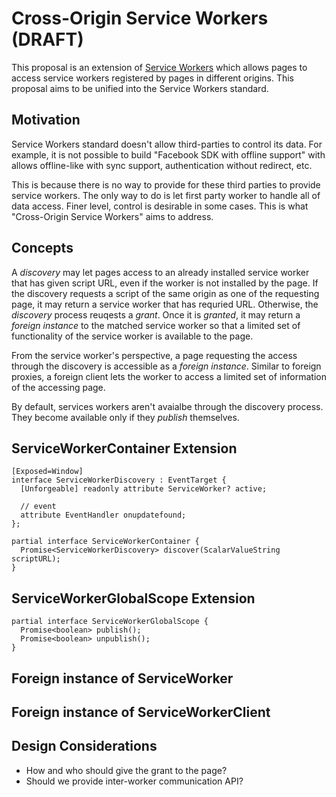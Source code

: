 
# Cross-Origin Service Workers (DRAFT)

This proposal is an extension of [Service Workers](http://slightlyoff.github.io/ServiceWorker/spec/service_worker/)
which allows pages to access service workers registered by pages in different origins.
This proposal aims to be unified into the Service Workers standard.

## Motivation

Service Workers standard doesn't allow third-parties to control its data.
For example, it is not possible to build "Facebook SDK with offline support" with allows offline-like with sync support, authentication without redirect, etc.

This is because there is no way to provide for these third parties to provide service workers.
The only way to do is let first party worker to handle all of data access.
Finer level, control is desirable in some cases. This is what "Cross-Origin Service Workers" aims to address.

## Concepts

A *discovery* may let pages access to an already installed service worker that has given script URL, even if the worker is not installed by the page.
If the discovery requests a script of the same origin as one of the requesting page, it may return a service worker that has requried URL.
Otherwise, the *discovery* process reuqests a *grant*. Once it is *granted*, it may return a *foreign instance* to the matched service worker
so that a limited set of functionality of the service worker is available to the page.

From the service worker's perspective, a page requesting the access through the discovery is accessible as a *foreign instance*. 
Similar to foreign proxies, a foreign client lets the worker to access a limited set of information of the accessing page.

By default, services workers aren't avaialbe through the discovery process. They become available only if they *publish* themselves.

## ServiceWorkerContainer Extension

```
[Exposed=Window]
interface ServiceWorkerDiscovery : EventTarget {
  [Unforgeable] readonly attribute ServiceWorker? active;

  // event
  attribute EventHandler onupdatefound;
};

partial interface ServiceWorkerContainer {
  Promise<ServiceWorkerDiscovery> discover(ScalarValueString scriptURL);
}
```

## ServiceWorkerGlobalScope Extension

```
partial interface ServiceWorkerGlobalScope {
  Promise<boolean> publish();
  Promise<boolean> unpublish();
}
```

## Foreign instance of ServiceWorker

## Foreign instance of ServiceWorkerClient

## Design Considerations

 * How and who should give the grant to the page?
 * Should we provide inter-worker communication API?